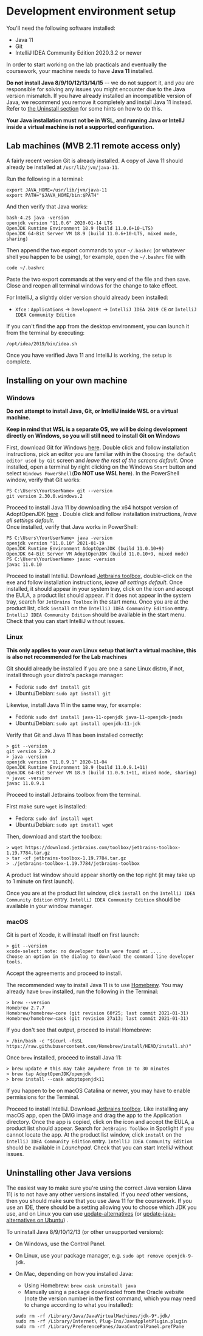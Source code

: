 # Development environment setup

You'll need the following software installed:

* Java 11
* Git
* IntelliJ IDEA Community Edition 2020.3.2 or newer

In order to start working on the lab practicals and eventually the coursework, your machine needs to
have **Java 11** installed.

**Do not install Java 8/9/10/12/13/14/15** -- we do not support it, and _you_ are responsible for solving
any issues you might encounter due to the Java version mismatch. If you have already installed an
incompatible version of Java, we recommend you remove it completely and install Java 11 instead.
Refer to [the Uninstall section](#uninstalling-other-java-versions) for some hints on how to do
this.

**Your Java installation must not be in WSL, and running Java or IntellJ inside a virtual machine is
not a supported configuration.**

## Lab machines (MVB 2.11 remote access only)

A fairly recent version Git is already installed. A copy of Java 11 should already be installed
at `/usr/lib/jvm/java-11`.

Run the following in a terminal:

```shell
export JAVA_HOME=/usr/lib/jvm/java-11
export PATH="$JAVA_HOME/bin:$PATH"
```

And then verify that Java works:

```shell
bash-4.2$ java -version
openjdk version "11.0.6" 2020-01-14 LTS
OpenJDK Runtime Environment 18.9 (build 11.0.6+10-LTS)
OpenJDK 64-Bit Server VM 18.9 (build 11.0.6+10-LTS, mixed mode, sharing)
```

Then append the two export commands to your `~/.bashrc` (or whatever shell you happen to be using),
for example, open the `~/.bashrc` file with

    code ~/.bashrc

Paste the two export commands at the very end of the file and then save. Close and reopen all
terminal windows for the change to take effect.

For IntelliJ, a slightly older version should already been installed:

* `Xfce` : `Applications` -> `Development` -> `IntelliJ IDEA 2019 CE`
  or `IntelliJ IDEA Community Edition`

If you can't find the app from the desktop environment, you can launch it from the terminal by
executing:

    /opt/idea/2019/bin/idea.sh

Once you have verified Java 11 and IntelliJ is working, the setup is complete.

## Installing on your own machine

### Windows

**Do not attempt to install Java, Git, or IntelliJ inside WSL or a virtual machine.**

**Keep in mind that WSL is a separate OS, we will be doing development directly on Windows, so you
will still need to install Git on Windows**

First, download Git for Windows [here](https://git-scm.com/download/win). Double click and follow
installation instructions, pick an editor you are familiar with in
the `Choosing the default editor used by Git` screen and *leave the rest of the screens default*.
Once installed, open a terminal by right clicking on the Windows `Start` button and
select `Windows PowerShell`(**Do NOT use WSL here**). In the PowerShell window, verify that Git
works:

```shell
PS C:\Users\YourUserName> git --version
git version 2.30.0.windows.2
```

Proceed to install Java 11 by downloading the x64 hotspot version of
AdoptOpenJDK [here](https://github.com/AdoptOpenJDK/openjdk11-binaries/releases/download/jdk-11.0.10%2B9/OpenJDK11U-jdk_x64_windows_hotspot_11.0.10_9.msi)
. Double click and follow installation instructions, *leave all settings default*.  
Once installed, verify that Java works in PowerShell:

```shell
PS C:\Users\YourUserName> java -version
openjdk version "11.0.10" 2021-01-19
OpenJDK Runtime Environment AdoptOpenJDK (build 11.0.10+9)
OpenJDK 64-Bit Server VM AdoptOpenJDK (build 11.0.10+9, mixed mode)
PS C:\Users\YourUserName> javac -version
javac 11.0.10
```

Proceed to install IntelliJ. Download [Jetbrains toolbox](https://www.jetbrains.com/toolbox-app/),
double-click on the exe and follow installation instructions, *leave all settings default*. Once
installed, it should appear in your system tray, click on the icon and accept the EULA, a product
list should appear. If it does not appear in the system tray, search for `JetBrains Toolbox` in the
start menu. Once you are at the product list, click `install` on
the  `IntelliJ IDEA Community Edition` entry.
`IntelliJ IDEA Community Edition` should be available in the start menu. Check that you can start
IntelliJ without issues.

### Linux

**This only applies to your *own* Linux setup that isn't a virtual machine, this is also not
recommended for the Lab machines**

Git should already be installed if you are one a sane Linux distro, if not, install through your distro's package manager:

* Fedora: `sudo dnf install git`
* Ubuntu/Debian: `sudo apt install git`

Likewise, install Java 11 in the same way, for example:

* Fedora: `sudo dnf install java-11-openjdk java-11-openjdk-jmods`
* Ubuntu/Debian: `sudo apt install openjdk-11-jdk`

Verify that Git and Java 11 has been installed correctly:

```shell
> git --version
git version 2.29.2
> java -version 
openjdk version "11.0.9.1" 2020-11-04
OpenJDK Runtime Environment 18.9 (build 11.0.9.1+11)
OpenJDK 64-Bit Server VM 18.9 (build 11.0.9.1+11, mixed mode, sharing)
> javac -version
javac 11.0.9.1
```

Proceed to install Jetbrains toolbox from the terminal.

First make sure `wget` is installed:
 * Fedora: `sudo dnf install wget`
 * Ubuntu/Debian: `sudo apt install wget`

Then, download and start the toolbox:
```shell
> wget https://download.jetbrains.com/toolbox/jetbrains-toolbox-1.19.7784.tar.gz
> tar -xf jetbrains-toolbox-1.19.7784.tar.gz
> ./jetbrains-toolbox-1.19.7784/jetbrains-toolbox
```




A product list window should appear shortly on the top right (it may take up to 1 minute on first
launch).

Once you are at the product list window, click `install` on the  `IntelliJ IDEA Community Edition`
entry.
`IntelliJ IDEA Community Edition` should be available in your window manager.

### macOS

Git is part of Xcode, it will install itself on first launch:

```shell
> git --version
xcode-select: note: no developer tools were found at ....
Choose an option in the dialog to download the command line developer tools.
```

Accept the agreements and proceed to install.

The recommended way to install Java 11 is to use [Homebrew](https://brew.sh/). You may already
have `brew` installed, run the following in the Terminal:

```shell
> brew --version
Homebrew 2.7.7
Homebrew/homebrew-core (git revision 60f25; last commit 2021-01-31)
Homebrew/homebrew-cask (git revision 27a13; last commit 2021-01-31)
```

If you don't see that output, proceed to install Homebrew:

```shell
> /bin/bash -c "$(curl -fsSL https://raw.githubusercontent.com/Homebrew/install/HEAD/install.sh)"
```

Once `brew` installed, proceed to install Java 11:

```shell
> brew update # this may take anywhere from 10 to 30 minutes
> brew tap AdoptOpenJDK/openjdk
> brew install --cask adoptopenjdk11
```

If you happen to be on macOS Catalina or newer, you may have to enable permissions for the Terminal.

Proceed to install IntelliJ. Download [Jetbrains toolbox](https://www.jetbrains.com/toolbox-app/).
Like installing any macOS app, open the DMG image and drag the app to the Application directory.
Once the app is copied, click on the icon and accept the EULA, a product list should appear. Search
for `JetBrains Toolbox` in Spotlight if you cannot locate the app. At the product list window,
click `install` on the  `IntelliJ IDEA Community Edition` entry.
`IntelliJ IDEA Community Edition` should be available in *Launchpad*. Check that you can start
IntelliJ without issues.

## Uninstalling other Java versions

The easiest way to make sure you're using the correct Java version (Java 11) is to not have any
other versions installed. If you _need_ other versions, then you should make sure that you use Java
11 for the coursework. If you use an IDE, there should be a setting allowing you to choose which JDK
you use, and on Linux you can use
[update-alternatives](https://linux.die.net/man/8/update-alternatives) (or
[update-java-alternatives on Ubuntu](https://askubuntu.com/questions/315646/update-java-alternatives-vs-update-alternatives-config-java))
.

To uninstall Java 8/9/10/12/13 (or other unsupported versions):

* On Windows, use the Control Panel.
* On Linux, use your package manager, e.g. `sudo apt remove openjdk-9-jdk`.
* On Mac, depending on how you installed Java:
    - Using Homebrew: `brew cask uninstall java`
    - Manually using a package downloaded from the Oracle website (note the version number in the
      first command, which you may need to change according to what you installed):

  ```shell
  sudo rm -rf /Library/Java/JavaVirtualMachines/jdk-9*.jdk/
  sudo rm -rf /Library/Internet\ Plug-Ins/JavaAppletPlugin.plugin
  sudo rm -rf /Library/PreferencePanes/JavaControlPanel.prefPane
  ```

